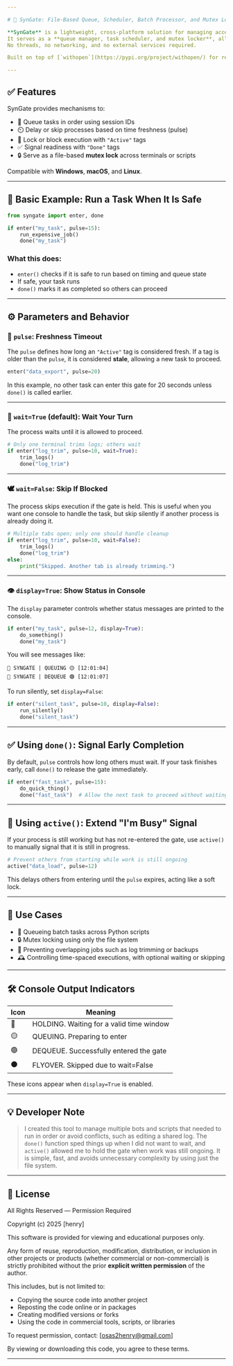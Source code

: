 ```yaml
---

# 🧩 SynGate: File-Based Queue, Scheduler, Batch Processor, and Mutex Locker for Python (Windows, macOS, Linux)

**SynGate** is a lightweight, cross-platform solution for managing access between multiple local Python processes or console scripts.  
It serves as a **queue manager, task scheduler, and mutex locker**, all using the local file system as its only backend.  
No threads, no networking, and no external services required.

Built on top of [`withopen`](https://pypi.org/project/withopen/) for reliable and atomic file-based control.

---
```


## ✅ Features

SynGate provides mechanisms to:

* 🚦 Queue tasks in order using session IDs
* ⏲️ Delay or skip processes based on time freshness (pulse)
* 🔐 Lock or block execution with `"Active"` tags
* ✅ Signal readiness with `"Done"` tags
* 🔒 Serve as a file-based **mutex lock** across terminals or scripts

Compatible with **Windows**, **macOS**, and **Linux**.

---

## 🔰 Basic Example: Run a Task When It Is Safe

```python
from syngate import enter, done

if enter("my_task", pulse=15):
    run_expensive_job()
    done("my_task")
```

### What this does:

* `enter()` checks if it is safe to run based on timing and queue state
* If safe, your task runs
* `done()` marks it as completed so others can proceed

---

## ⚙️ Parameters and Behavior

### 🧠 `pulse`: Freshness Timeout

The `pulse` defines how long an `"Active"` tag is considered fresh.
If a tag is older than the `pulse`, it is considered **stale**, allowing a new task to proceed.

```python
enter("data_export", pulse=20)
```

In this example, no other task can enter this gate for 20 seconds unless `done()` is called earlier.

---

### 🔄 `wait=True` (default): Wait Your Turn

The process waits until it is allowed to proceed.

```python
# Only one terminal trims logs; others wait
if enter("log_trim", pulse=10, wait=True):
    trim_logs()
    done("log_trim")
```

---

### 🕊 `wait=False`: Skip If Blocked

The process skips execution if the gate is held.
This is useful when you want one console to handle the task, but skip silently if another process is already doing it.

```python
# Multiple tabs open; only one should handle cleanup
if enter("log_trim", pulse=10, wait=False):
    trim_logs()
    done("log_trim")
else:
    print("Skipped. Another tab is already trimming.")
```

---

### 👁️ `display=True`: Show Status in Console

The `display` parameter controls whether status messages are printed to the console.

```python
if enter("my_task", pulse=12, display=True):
    do_something()
    done("my_task")
```

You will see messages like:

```
🧩 SYNGATE | QUEUING 🟡 [12:01:04]
🧩 SYNGATE | DEQUEUE 🟢 [12:01:07]
```

To run silently, set `display=False`:

```python
if enter("silent_task", pulse=10, display=False):
    run_silently()
    done("silent_task")
```

---

## ✅ Using `done()`: Signal Early Completion

By default, `pulse` controls how long others must wait.
If your task finishes early, call `done()` to release the gate immediately.

```python
if enter("fast_task", pulse=15):
    do_quick_thing()
    done("fast_task")  # Allow the next task to proceed without waiting 15 seconds
```

---

## 🔐 Using `active()`: Extend "I'm Busy" Signal

If your process is still working but has not re-entered the gate, use `active()` to manually signal that it is still in progress.

```python
# Prevent others from starting while work is still ongoing
active("data_load", pulse=12)
```

This delays others from entering until the `pulse` expires, acting like a soft lock.

---

## 🧠 Use Cases

* 🧪 Queueing batch tasks across Python scripts
* 🔒 Mutex locking using only the file system
* 🧼 Preventing overlapping jobs such as log trimming or backups
* 🕰️ Controlling time-spaced executions, with optional waiting or skipping

---

## 🛠 Console Output Indicators

| Icon | Meaning                                  |
| ---- | ---------------------------------------- |
| 🔴   | HOLDING. Waiting for a valid time window |
| 🟡   | QUEUING. Preparing to enter              |
| 🟢   | DEQUEUE. Successfully entered the gate   |
| ⚫    | FLYOVER. Skipped due to wait=False       |

These icons appear when `display=True` is enabled.

---

## 💡 Developer Note

> I created this tool to manage multiple bots and scripts that needed to run in order or avoid conflicts, such as editing a shared log.
> The `done()` function sped things up when I did not want to wait, and `active()` allowed me to hold the gate when work was still ongoing.
> It is simple, fast, and avoids unnecessary complexity by using just the file system.

---

## 📜 License

All Rights Reserved — Permission Required

Copyright (c) 2025 [henry]

This software is provided for viewing and educational purposes only.

Any form of reuse, reproduction, modification, distribution, or inclusion in other
projects or products (whether commercial or non-commercial) is strictly prohibited
without the prior **explicit written permission** of the author.

This includes, but is not limited to:
- Copying the source code into another project
- Reposting the code online or in packages
- Creating modified versions or forks
- Using the code in commercial tools, scripts, or libraries

To request permission, contact: [osas2henry@gmail.com]

By viewing or downloading this code, you agree to these terms.

---


